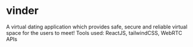 # vinder
A virtual dating application which provides safe, secure and reliable virtual space for the users to meet!
Tools used: ReactJS, tailwindCSS, WebRTC APIs
